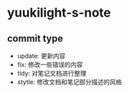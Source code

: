 # yuukilight-s-note

## commit type
- update: 更新内容
- fix: 修改一些错误的内容
- tidy: 对笔记文档进行整理
- stytle: 修改文档和笔记部分描述的风格